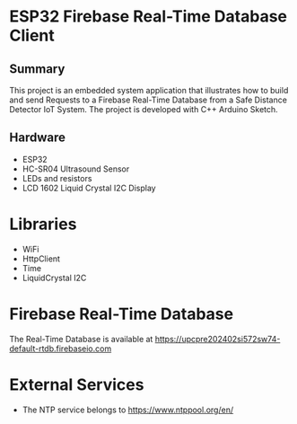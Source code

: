 # ESP32 Firebase Real-Time Database Client

## Summary
This project is an embedded system application that illustrates how to build and send Requests to a Firebase Real-Time Database from a Safe Distance Detector IoT System. The project is developed with C++ Arduino Sketch.  

## Hardware
- ESP32
- HC-SR04 Ultrasound Sensor
- LEDs and resistors
- LCD 1602 Liquid Crystal I2C Display


# Libraries
- WiFi
- HttpClient
- Time
- LiquidCrystal I2C

# Firebase Real-Time Database
  The Real-Time Database is available at https://upcpre202402si572sw74-default-rtdb.firebaseio.com

# External Services
- The NTP service belongs to https://www.ntppool.org/en/